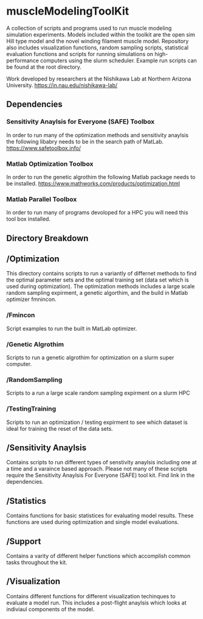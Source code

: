 # muscleModelingToolKit
A collection of scripts and programs used to run muscle modeling simulation experiments. Models included within the toolkit are the open sim Hill type model and the novel winding filament muscle model. Repository also includes visualization functions, random sampling scripts, statistical evaluation functions and scripts for running simulations on high-performance computers using the slurm scheduler. Example  run scripts can be found at the root directory. 

Work developed by researchers at the Nishikawa Lab at Northern Arizona University.
https://in.nau.edu/nishikawa-lab/

## Dependencies 
### Sensitivity Anaylsis for Everyone (SAFE) Toolbox 
In order to run many of the optimization methods and sensitivity anaylsis the following libabry needs to be in the search path of MatLab.
https://www.safetoolbox.info/

### Matlab Optimization Toolbox 
In order to run the genetic algrothim the following Matlab package needs to be installed. 
https://www.mathworks.com/products/optimization.html


### Matlab Parallel Toolbox 
In order to run many of programs devoloped for a HPC you will need this tool box installed. 

## Directory Breakdown 

## /Optimization 
This directory contains scripts to run a variantly of differnet methods to find the optimal parameter sets and the optimal training set (data set which is used during optimization). The optimization methods includes a large scale random sampling expirment, a genetic algorthim, and the build in Matlab optimizer fmnincon. 

### /Fmincon 
Script examples to run the built in MatLab optimizer.

### /Genetic Algrothim 
Scripts to run a genetic algrothim for optimization on a slurm super computer. 

### /RandomSampling
Scripts to a run a large scale random sampling expirment on a slurm HPC 

### /TestingTraining 
Scripts to run an optimization / testing expirment to see which dataset is ideal for training the reset of the data sets. 

## /Sensitivity Anaylsis 
Contains scripts to run different types of senstivity anaylsis including one at a time and a varaince based approach. Please not many of these scripts require the Sensitivity Anaylsis For Everyone (SAFE) tool kit. Find link in the dependencies. 

## /Statistics 
Contains functions for basic statistices for evaluating model results. These functions are used during optimization and single model evaluations. 

## /Support 
Contains a varity of different helper functions which accomplish common tasks throughout the kit. 

## /Visualization 
Contains different functions for different visualization techinques to evaluate a model run. This includes a post-flight anaylsis which looks at indiviaul components of the model. 
